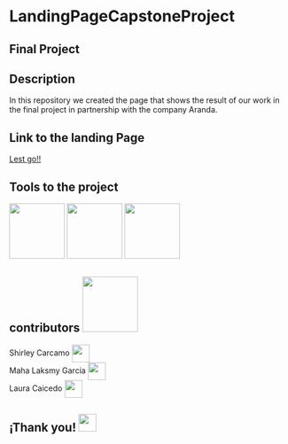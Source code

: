 <h1> LandingPageCapstoneProject </h1>
<h2> Final Project </h2>

<h2> Description </h2>
<p> In this repository we created the page that shows the result of our work in the final project in partnership with the company Aranda. </p>

<h2> Link to the landing Page </h2>
<a href = 'https://mahalaksmy.github.io/LandingPageCapstoneProject/'> Lest go!! </a>

<h2> Tools to the project </h2>
<img src = "https://desarrolloweb.com/storage/tag_images/actual/BzOL16MEqsKOe0VThjF6FXPBi0uyK16lkTety9Wz.png" width = 100px>
<img src = "https://desarrolloweb.com/storage/tag_images/actual/JAReJfLkSfxegmxRnpRe0Q2pXeOObMboo9MT0QuH.png" width = 100px>
<img src = "https://sg.com.mx/sites/default/files/styles/570x500/public/images/selenium-logo.png?itok=ulUIFNXO" width = 100px>

<h2> contributors <img src='https://raw.githubusercontent.com/ShahriarShafin/ShahriarShafin/main/Assets/handshake.gif' width="100px"> </h2>
Shirley Carcamo <a href = 'https://twitter.com/Shirley45125098'> <img width = '32px' align= 'center' src="https://raw.githubusercontent.com/rahulbanerjee26/githubAboutMeGenerator/main/icons/twitter.svg"/></a> <br>
Maha Laksmy Garcia <a href = 'https://twitter.com/MahaLaksmyY'> <img width = '32px' align= 'center' src="https://raw.githubusercontent.com/rahulbanerjee26/githubAboutMeGenerator/main/icons/twitter.svg"/></a> <br>
Laura Caicedo <a href = 'https://twitter.com/LauSCaicedo'> <img width = '32px' align= 'center' src="https://raw.githubusercontent.com/rahulbanerjee26/githubAboutMeGenerator/main/icons/twitter.svg"/></a>

<h2> ¡Thank you! <img src = "https://media.giphy.com/media/CEHtFH3rJ6xdhBUKIT/giphy.gif" width = 32px> </h2>
